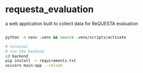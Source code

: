# requesta_evaluation
a web application built to collect data for ReQUESTA evaluation 

```bash

python -m venv .venv && source .venv/scripts/activate

# terminal 
# run the backend
cd backend
pip install -r requirements.txt
uvicorn main:app --reload


```